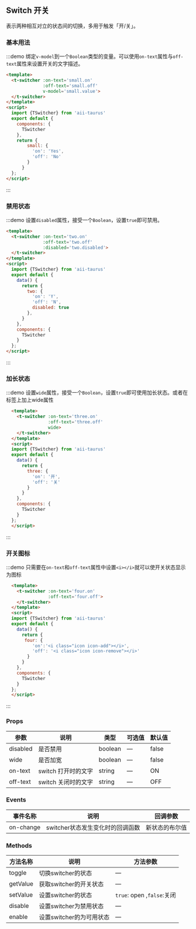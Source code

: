 <script>
  import {TSwitcher, TButton} from "aii-taurus"
  export default {
    data () {
      return {
        small: {
          'on': 'Yes',
          'off': 'No',
          value: false
        },
        two: {
          'on': 'Y',
          'off': 'N',
          disabled: true
        },
        three: {
          'on': '开',
          'off': '关'
        },
        four: {
          'on':'<i class="icon-add"/>',
          'off': '<i class=" icon-remove"/>'
        }
      }
    },
    components: {
      TSwitcher,
      TButton
    }
  };
</script>
## Switch 开关

表示两种相互对立的状态间的切换，多用于触发「开/关」。

### 基本用法

:::demo 绑定`v-model`到一个`Boolean`类型的变量。可以使用`on-text`属性与`off-text`属性来设置开关的文字描述。
```html
<template>
  <t-switcher :on-text='small.on'
              :off-text='small.off'
              v-model='small.value'>
  </t-switcher>
</template>
<script>
  import {TSwitcher} from 'aii-taurus'
  export default {
    components: {
      TSwitcher
    },
    return {
        small: {
          'on': 'Yes',
          'off': 'No'
        }
      }
  };
</script>
```
:::
### 禁用状态

:::demo 设置`disabled`属性，接受一个`Boolean`，设置`true`即可禁用。

```html
<template>
  <t-switcher :on-text='two.on'
              :off-text='two.off'
              :disabled='two.disabled'>
  </t-switcher>
</template>
<script>
  import {TSwitcher} from 'aii-taurus'
  export default {
    data() {
      return {
        two: {
          'on': 'Y',
          'off': 'N',
          disabled: true
        },
      }
    },
    components: {
      TSwitcher
    }
  };
</script>
```
:::
### 加长状态

:::demo 设置`wide`属性，接受一个`Boolean`，设置`true`即可使用加长状态。或者在标签上加上wide属性

```html
  <template>
    <t-switcher :on-text='three.on'
                :off-text='three.off'
                wide>
    </t-switcher>
  </template>
  <script>
  import {TSwitcher} from 'aii-taurus'
  export default {
    data() {
      return {
        three: {
          'on': '开',
          'off': '关'
        }
      }
    },
    components: {
      TSwitcher
    }
  };
  </script>
```
:::

### 开关图标
:::demo 只需要在`on-text`和`off-text`属性中设置`<i></i>`就可以使开关状态显示为图标
```html
  <template>
    <t-switcher :on-text='four.on'
                :off-text='four.off'>
    </t-switcher>
  </template>
  <script>
  import {TSwitcher} from 'aii-taurus'
  export default {
    data() {
      return {
       four: {
          'on':'<i class="icon icon-add"></i>',
          'off': '<i class="icon icon-remove"></i>'
        }
      }
    },
    components: {
      TSwitcher
    }
  };
  </script>
```
:::
### Props

| 参数      | 说明    | 类型      | 可选值       | 默认值   |
|---------- |-------- |---------- |-------------  |-------- |
| disabled  | 是否禁用    | boolean   | — | false   |
| wide  | 是否加宽    | boolean   | — | false |
| on-text  | switch 打开时的文字    | string   | — | ON |
| off-text  | switch 关闭时的文字    | string   | — | OFF |

### Events
| 事件名称      | 说明    | 回调参数      |
|---------- |-------- |---------- |
| on-change  | switcher状态发生变化时的回调函数    | 新状态的布尔值 |


### Methods
| 方法名称      | 说明    | 方法参数      |
|---------- |-------- |---------- |
| toggle | 切换switcher的状态| — |
| getValue | 获取switcher的开关状态| — |
| setValue | 设置switcher的状态| `true`: open ,`false`:关闭 |
| disable | 设置switcher为禁用状态| — |
| enable | 设置switcher的为可用状态| — |
